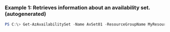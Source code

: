### Example 1: Retrieves information about an availability set. (autogenerated)
```powershell
PS C:\> Get-AzAvailabilitySet -Name AvSet01 -ResourceGroupName MyResourceGroup
```


